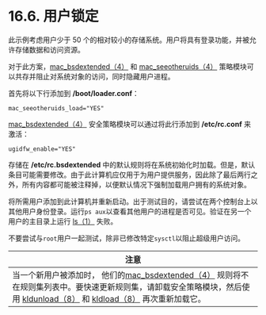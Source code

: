 # 16.6. 用户锁定

此示例考虑用户少于 50 个的相对较小的存储系统。用户将具有登录功能，并被允许存储数据和访问资源。

对于此方案，[mac_bsdextended（4）](https://www.freebsd.org/cgi/man.cgi?query=mac_bsdextended&sektion=4&format=html) 和 [mac_seeotheruids（4）](https://www.freebsd.org/cgi/man.cgi?query=mac_seeotheruids&sektion=4&format=html) 策略模块可以共存并阻止对系统对象的访问，同时隐藏用户进程。

首先将以下行添加到 **/boot/loader.conf**：

```
mac_seeotheruids_load="YES"
```

[mac_bsdextended（4）](https://www.freebsd.org/cgi/man.cgi?query=mac_bsdextended&sektion=4&format=html) 安全策略模块可以通过将此行添加到 **/etc/rc.conf** 来激活：

```
ugidfw_enable="YES"
```

存储在 **/etc/rc.bsdextended** 中的默认规则将在系统初始化时加载。但是，默认条目可能需要修改。由于此计算机应仅用于为用户提供服务，因此除了最后两行之外，所有内容都可能被注释掉，以便默认情况下强制加载用户拥有的系统对象。

将所需用户添加到此计算机并重新启动。出于测试目的，请尝试在两个控制台上以其他用户身份登录。运行`ps aux`以查看其他用户的进程是否可见。验证在另一个用户的主目录上运行 [ls（1）](https://www.freebsd.org/cgi/man.cgi?query=ls&sektion=1&format=html) 失败。

不要尝试与`root`用户一起测试，除非已修改特定`sysctl`以阻止超级用户访问。

| 注意                                                         |
| ------------------------------------------------------------ |
| 当一个新用户被添加时， 他们的[mac_bsdextended（4）](https://www.freebsd.org/cgi/man.cgi?query=mac_bsdextended&sektion=4&format=html) 规则将不在规则集列表中。要快速更新规则集，请卸载安全策略模块，然后使用 [kldunload（8）](https://www.freebsd.org/cgi/man.cgi?query=kldunload&sektion=8&format=html) 和 [kldload（8）](https://www.freebsd.org/cgi/man.cgi?query=kldload&sektion=8&format=html) 再次重新加载它。 |
